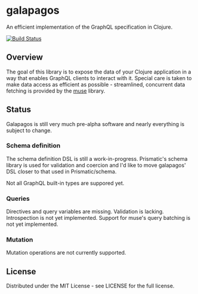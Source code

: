 # galapagos

An efficient implementation of the GraphQL specification in Clojure.

[![Build Status](https://travis-ci.org/jstaffans/galapagos.svg?branch=master)](https://travis-ci.org/jstaffans/galapagos)

## Overview

The goal of this library is to expose the data of your Clojure application in a way that enables
GraphQL clients to interact with it. Special care is taken to make data access as efficient as possible - 
streamlined, concurrent data fetching is provided by the [muse](https://github.com/kachayev/muse) library.

## Status

Galapagos is still very much pre-alpha software and nearly everything is subject to change.

### Schema definition

The schema definition DSL is still a work-in-progress. Prismatic's schema library is used
for validation and coercion and I'd like to move galapagos' DSL closer to that used in Prismatic/schema. 

Not all GraphQL built-in types are suppored yet. 

### Queries

Directives and query variables are missing. Validation is lacking. Introspection is not yet implemented.
Support for muse's query batching is not yet implemented.

### Mutation

Mutation operations are not currently supported.

## License

Distributed under the MIT License - see LICENSE for the full license.

